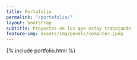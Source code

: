 ```yaml
---
title: Portafolio
permalink: "/portafolio/"
layout: bootstrap
subtitle: Proyectos en los que estoy trabajando
feature-img: assets/img/pexels/computer.jpeg
---
```


{% include portfolio.html %}
